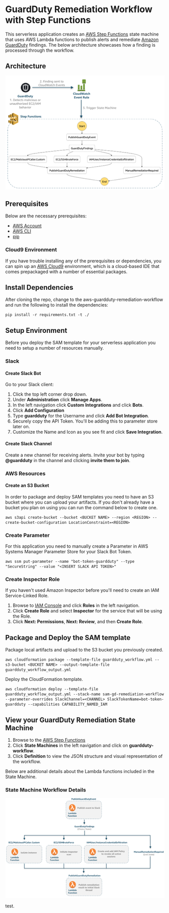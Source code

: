 # GuardDuty Remediation Workflow with Step Functions

This serverless application creates an [AWS Step Functions](https://aws.amazon.com/step-functions/) state machine that uses AWS Lambda functions to publish alerts and remediate [Amazon GuardDuty](https://aws.amazon.com/guardduty/) findings. The below architecture showcases how a finding is processed through the workflow.

## Architecture

![Architecture](images/aws-gd-remediation-arch.png)

## Prerequisites

Below are the necessary prerequisites:

*	[AWS Account](https://aws.amazon.com/premiumsupport/knowledge-center/create-and-activate-aws-account/)
*	[AWS CLI](https://aws.amazon.com/cli/)
*	[pip](https://pypi.org/project/pip/)

### Cloud9 Environment

If you have trouble installing any of the prerequisites or dependencies, you can spin up an [AWS Cloud9](https://aws.amazon.com/cloud9/) environment, which is a cloud-based IDE that comes prepackaged with a number of essential packages.

## Install Dependencies

After cloning the repo, change to the aws-guardduty-remediation-workflow and run the following to install the dependencies:

```
pip install -r requirements.txt -t ./
```

## Setup Environment

Before you deploy the SAM template for your serverless application you need to setup a number of resources manually.

### Slack

#### Create Slack Bot

Go to your Slack client:

1. Click the top left corner drop down.
2. Under **Administration** click **Manage Apps**.
3. In the left navigation click **Custom Integrations** and click **Bots**.
4. Click **Add Configuration**
5. Type **guardduty** for the Username and click **Add Bot Integration**.
6. Securely copy the API Token.  You'll be adding this to parameter store later on.
7. Customize the Name and Icon as you see fit and click **Save Integration**.

#### Create Slack Channel

Create a new channel for receiving alerts. Invite your bot by typing **@guardduty** in the channel and clicking **invite them to join**.

### AWS Resources

#### Create an S3 Bucket

In order to package and deploy SAM templates you need to have an S3 bucket where you can upload your artifacts.  If you don't already have a bucket you plan on using you can run the command below to create one.

```
aws s3api create-bucket --bucket <BUCKET NAME> --region <REGION> --create-bucket-configuration LocationConstraint=<REGION>
```

### Create Parameter

For this application you need to manually create a Parameter in AWS Systems Manager Parameter Store for your Slack Bot Token.

```
aws ssm put-parameter --name "bot-token-guardduty" --type "SecureString" --value "<INSERT SLACK API TOKEN>"
```

### Create Inspector Role

If you haven't used Amazon Inspector before you'll need to create an IAM Service-Linked Role.

1. Browse to [IAM Console](https://console.aws.amazon.com/iam/home#/home) and click **Roles** in the left navigation.
2. Click **Create Role** and select **Inspector** for the service that will be using the Role.
3. Click **Next: Permissions**, **Next: Review**, and then **Create Role**.

## Package and Deploy the SAM template

Package local artifacts and upload to the S3 bucket you previously created.

```
aws cloudformation package --template-file guardduty_workflow.yml --s3-bucket <BUCKET NAME> --output-template-file guardduty_workflow_output.yml
```

Deploy the CloudFormation template.

```
aws cloudformation deploy --template-file guardduty_workflow_output.yml --stack-name sam-gd-remediation-workflow --parameter-overrides SlackChannel=<CHANNEL> SlackTokenName=bot-token-guardduty --capabilities CAPABILITY_NAMED_IAM
```

## View your GuardDuty Remediation State Machine

1. Browse to the [AWS Step Functions](https://us-west-2.console.aws.amazon.com/states/home)
2. Click **State Machines** in the left navigation and click on **guardduty-workflow**.
3. Click **Definition** to view the JSON structure and visual representation of the workflow.

Below are additional details about the Lambda functions included in the State Machine.

### State Machine Workflow Details

![Architecture](images/workflow.png)

test.
